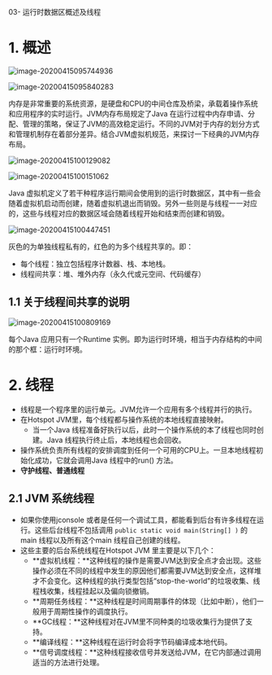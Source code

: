 03- 运行时数据区概述及线程

# 1. 概述

![image-20200415095744936](I:\GreatGeek\CollectKnowledge\Java虚拟机相关知识\03-运行时数据区概述及线程.assets\image-20200415095744936.png)

![image-20200415095840283](I:\GreatGeek\CollectKnowledge\Java虚拟机相关知识\03-运行时数据区概述及线程.assets\image-20200415095840283.png)

内存是非常重要的系统资源，是硬盘和CPU的中间仓库及桥梁，承载着操作系统和应用程序的实时运行。JVM内存布局规定了Java 在运行过程中内存申请、分配、管理的策略，保证了JVM的高效稳定运行。不同的JVM对于内存的划分方式和管理机制存在着部分差异。结合JVM虚拟机规范，来探讨一下经典的JVM内存布局。

![image-20200415100129082](I:\GreatGeek\CollectKnowledge\Java虚拟机相关知识\03-运行时数据区概述及线程.assets\image-20200415100129082.png)

![image-20200415100151062](I:\GreatGeek\CollectKnowledge\Java虚拟机相关知识\03-运行时数据区概述及线程.assets\image-20200415100151062.png)

Java 虚拟机定义了若干种程序运行期间会使用到的运行时数据区，其中有一些会随着虚拟机启动而创建，随着虚拟机退出而销毁。另外一些则是与线程一一对应的，这些与线程对应的数据区域会随着线程开始和结束而创建和销毁。

![image-20200415100447451](I:\GreatGeek\CollectKnowledge\Java虚拟机相关知识\03-运行时数据区概述及线程.assets\image-20200415100447451.png)

灰色的为单独线程私有的，红色的为多个线程共享的。即：

* 每个线程：独立包括程序计数器、栈、本地栈。
* 线程间共享：堆、堆外内存（永久代或元空间、代码缓存）

## 1.1 关于线程间共享的说明

![image-20200415100809169](I:\GreatGeek\CollectKnowledge\Java虚拟机相关知识\03-运行时数据区概述及线程.assets\image-20200415100809169.png)

每个Java 应用只有一个Runtime 实例。即为运行时环境，相当于内存结构的中间的那个框：运行时环境。

# 2. 线程

* 线程是一个程序里的运行单元。JVM允许一个应用有多个线程并行的执行。
* 在Hotspot JVM里，每个线程都与操作系统的本地线程直接映射。
  * 当一个Java 线程准备好执行以后，此时一个操作系统的本了线程也同时创建。Java 线程执行终止后，本地线程也会回收。
* 操作系统负责所有线程的安排调度到任何一个可用的CPU上。一旦本地线程初始化成功，它就会调用Java 线程中的run() 方法。
* **守护线程、普通线程**

## 2.1 JVM 系统线程

* 如果你使用jconsole 或者是任何一个调试工具，都能看到后台有许多线程在运行。这些后台线程不包括调用 ```public static void main(String[] )``` 的 main 线程以及所有这个main 线程自己创建的线程。
* 这些主要的后台系统线程在Hotspot JVM 里主要是以下几个：
  * **虚拟机线程：**这种线程的操作是需要JVM达到安全点才会出现。这些操作必须在不同的线程中发生的原因他们都需要JVM达到安全点，这样堆才不会变化。这种线程的执行类型包括“stop-the-world”的垃圾收集、线程栈收集，线程挂起以及偏向锁撤销。
  * **周期任务线程：**这种线程是时间周期事件的体现（比如中断），他们一般用于周期性操作的调度执行。
  * **GC线程：**这种线程对在JVM里不同种类的垃圾收集行为提供了支持。
  * **编译线程：**这种线程在运行时会将字节码编译成本地代码。
  * **信号调度线程：**这种线程接收信号并发送给JVM，在它内部通过调用适当的方法进行处理。